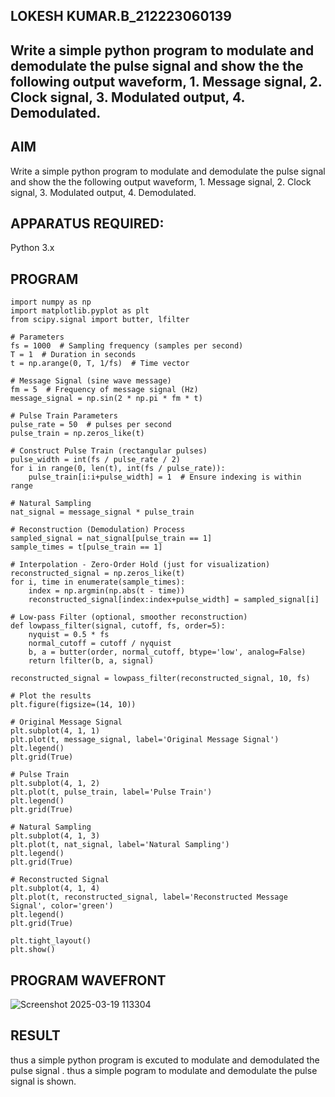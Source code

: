 ## LOKESH KUMAR.B_212223060139
## Write a simple python program to modulate and demodulate the pulse signal and show the the following output waveform, 1. Message signal, 2. Clock signal, 3. Modulated output, 4. Demodulated.

## AIM
Write a simple python program to modulate and demodulate the pulse signal and show the the following output waveform, 1. Message signal, 2. Clock signal, 3. Modulated output, 4. Demodulated.
## APPARATUS REQUIRED:
  Python 3.x
## PROGRAM
```
import numpy as np
import matplotlib.pyplot as plt
from scipy.signal import butter, lfilter

# Parameters
fs = 1000  # Sampling frequency (samples per second)
T = 1  # Duration in seconds
t = np.arange(0, T, 1/fs)  # Time vector

# Message Signal (sine wave message)
fm = 5  # Frequency of message signal (Hz)
message_signal = np.sin(2 * np.pi * fm * t)

# Pulse Train Parameters
pulse_rate = 50  # pulses per second
pulse_train = np.zeros_like(t)

# Construct Pulse Train (rectangular pulses)
pulse_width = int(fs / pulse_rate / 2)
for i in range(0, len(t), int(fs / pulse_rate)):
    pulse_train[i:i+pulse_width] = 1  # Ensure indexing is within range

# Natural Sampling
nat_signal = message_signal * pulse_train

# Reconstruction (Demodulation) Process
sampled_signal = nat_signal[pulse_train == 1]
sample_times = t[pulse_train == 1]

# Interpolation - Zero-Order Hold (just for visualization)
reconstructed_signal = np.zeros_like(t)
for i, time in enumerate(sample_times):
    index = np.argmin(np.abs(t - time))
    reconstructed_signal[index:index+pulse_width] = sampled_signal[i]

# Low-pass Filter (optional, smoother reconstruction)
def lowpass_filter(signal, cutoff, fs, order=5):
    nyquist = 0.5 * fs
    normal_cutoff = cutoff / nyquist
    b, a = butter(order, normal_cutoff, btype='low', analog=False)
    return lfilter(b, a, signal)

reconstructed_signal = lowpass_filter(reconstructed_signal, 10, fs)

# Plot the results
plt.figure(figsize=(14, 10))

# Original Message Signal
plt.subplot(4, 1, 1)
plt.plot(t, message_signal, label='Original Message Signal')
plt.legend()
plt.grid(True)

# Pulse Train
plt.subplot(4, 1, 2)
plt.plot(t, pulse_train, label='Pulse Train')
plt.legend()
plt.grid(True)

# Natural Sampling
plt.subplot(4, 1, 3)
plt.plot(t, nat_signal, label='Natural Sampling')
plt.legend()
plt.grid(True)

# Reconstructed Signal
plt.subplot(4, 1, 4)
plt.plot(t, reconstructed_signal, label='Reconstructed Message Signal', color='green')
plt.legend()
plt.grid(True)

plt.tight_layout()
plt.show()

```
## PROGRAM WAVEFRONT
![Screenshot 2025-03-19 113304](https://github.com/user-attachments/assets/d148f539-42db-4aaf-9b6a-0e1a5c725431)


## RESULT
thus a  simple python program is excuted to  modulate and demodulated the pulse signal .
thus a simple pogram to modulate and demodulate the pulse signal is shown.


